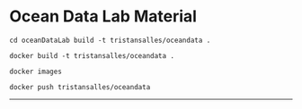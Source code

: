# Ocean Data Lab Material

```{r, engine='bash', count_lines}
cd oceanDataLab build -t tristansalles/oceandata .
```

```{r, engine='bash', count_lines}
docker build -t tristansalles/oceandata .
```

```{r, engine='bash', count_lines}
docker images
```

```{r, engine='bash', count_lines}
docker push tristansalles/oceandata
```

---
